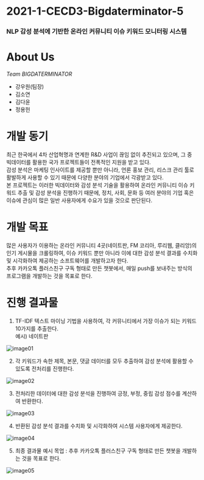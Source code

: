 # 2021-1-CECD3-Bigdaterminator-5
### NLP 감성 분석에 기반한 온라인 커뮤니티 이슈 키워드 모니터링 시스템 <br>

# About Us
*Team BIGDATERMINATOR*
* 강우원(팀장)
* 김소연
* 김다윤
* 정용헌

# 개발 동기
최근 한국에서 4차 산업혁명과 연계한 R&D 사업이 끊임 없이 추진되고 있으며, 그 중 빅데이터를 활용한 국가 프로젝트들이 전폭적인 지원을 받고 있다. <br> 감성 분석은 마케팅 인사이트를 제공할 뿐만 아니라, 언론 홍보 관리, 리스크 관리 툴로 활발하게 사용할 수 있기 때문에 다양한 분야의 기업에서 각광받고 있다.<br>
본 프로젝트는 이러한 빅데이터와 감성 분석 기술을 활용하여 온라인 커뮤니티 이슈 키워드 추출 및 감성 분석을 진행하기 때문에, 정치, 사회, 문화 등 여러 분야의 기업 혹은 이슈에 관심이 많은 일반 사용자에게 수요가 있을 것으로 판단된다.

# 개발 목표
많은 사용자가 이용하는 온라인 커뮤니티 4곳(네이트판, FM 코리아, 루리웹, 클리앙)의 인기 게시물을 크롤링하여, 이슈 키워드 뿐만 아니라 이에 대한 감성 분석 결과를 수치화 및 시각화하여 제공하는 소프트웨어를 개발하고자 한다. <br>
추후 카카오톡 플러스친구 구독 형태로 만든 챗봇에서, 매일 push를 보내주는 방식의 프로그램을 개발하는 것을 목표로 한다.

# 진행 결과물
1. TF-IDF 텍스트 마이닝 기법을 사용하여, 각 커뮤니티에서 가장 이슈가 되는 키워드 10가지를 추출한다. <br>
예시) 네이트판

![image01](https://user-images.githubusercontent.com/48827431/122660202-7b701f80-d1ba-11eb-9777-1f53198180b4.png)

2. 각 키워드가 속한 제목, 본문, 댓글 데이터를 모두 추출하여 감성 분석에 활용할 수 있도록 전처리를 진행한다.

![image02](https://user-images.githubusercontent.com/48827431/122660226-d6a21200-d1ba-11eb-927b-cd46ab64157d.png)

3. 전처리한 데이터에 대한 감성 분석을 진행하여 긍정, 부정, 중립 감성 점수를 계산하여 반환한다.

![image03](https://user-images.githubusercontent.com/48827431/122660231-e02b7a00-d1ba-11eb-96d3-72bc3452fab0.png)

4. 반환된 감성 분석 결과를 수치화 및 시각화하여 시스템 사용자에게 제공한다.

![image04](https://user-images.githubusercontent.com/48827431/122660237-e7eb1e80-d1ba-11eb-950d-27c000df82e6.png)


5. 최종 결과물 예시 목업 : 추후 카카오톡 플러스친구 구독 형태로 만든 챗봇을 개발하는 것을 목표로 한다.


![image05](https://user-images.githubusercontent.com/48827431/122660238-ea4d7880-d1ba-11eb-84c3-81d927012da0.PNG)

